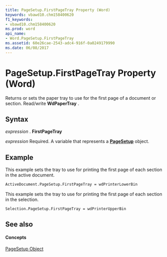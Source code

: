 ```yaml
---
title: PageSetup.FirstPageTray Property (Word)
keywords: vbawd10.chm158400620
f1_keywords:
- vbawd10.chm158400620
ms.prod: word
api_name:
- Word.PageSetup.FirstPageTray
ms.assetid: 60e26cae-2543-adc4-916f-0a0249179990
ms.date: 06/08/2017
---
```



# PageSetup.FirstPageTray Property (Word)

Returns or sets the paper tray to use for the first page of a document or section. Read/write  **WdPaperTray** .


## Syntax

 _expression_ . **FirstPageTray**

 _expression_ Required. A variable that represents a **[PageSetup](pagesetup-object-word.md)** object.


## Example

This example sets the tray to use for printing the first page of each section in the active document.


```vb
ActiveDocument.PageSetup.FirstPageTray = wdPrinterLowerBin
```

This example sets the tray to use for printing the first page of each section in the selection.




```
Selection.PageSetup.FirstPageTray = wdPrinterUpperBin
```


## See also


#### Concepts


[PageSetup Object](pagesetup-object-word.md)

